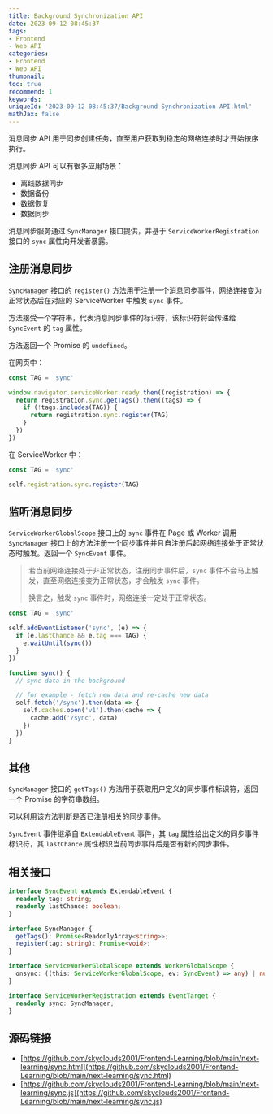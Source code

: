 ```yaml
---
title: Background Synchronization API
date: 2023-09-12 08:45:37
tags:
- Frontend
- Web API
categories:
- Frontend
- Web API
thumbnail: 
toc: true
recommend: 1
keywords: 
uniqueId: '2023-09-12 08:45:37/Background Synchronization API.html'
mathJax: false
---
```


消息同步 API 用于同步创建任务，直至用户获取到稳定的网络连接时才开始按序执行。

消息同步 API 可以有很多应用场景：

* 离线数据同步
* 数据备份
* 数据恢复
* 数据同步

消息同步服务通过 `SyncManager` 接口提供，并基于 `ServiceWorkerRegistration` 接口的 `sync` 属性向开发者暴露。

## 注册消息同步

`SyncManager` 接口的 `register()` 方法用于注册一个消息同步事件，网络连接变为正常状态后在对应的 ServiceWorker 中触发 `sync` 事件。

方法接受一个字符串，代表消息同步事件的标识符，该标识符将会传递给 `SyncEvent` 的 `tag` 属性。

方法返回一个 Promise 的 `undefined`。

在网页中：

```js
const TAG = 'sync'

window.navigator.serviceWorker.ready.then((registration) => {
  return registration.sync.getTags().then((tags) => {
    if (!tags.includes(TAG)) {
      return registration.sync.register(TAG)
    }
  })
})
```

在 ServiceWorker 中：

```js
const TAG = 'sync'

self.registration.sync.register(TAG)
```

## 监听消息同步

`ServiceWorkerGlobalScope` 接口上的 `sync` 事件在 Page 或 Worker 调用 `SyncManager` 接口上的方法注册一个同步事件并且自注册后起网络连接处于正常状态时触发。返回一个 `SyncEvent` 事件。

> 若当前网络连接处于非正常状态，注册同步事件后，`sync` 事件不会马上触发，直至网络连接变为正常状态，才会触发 `sync` 事件。
>
> 换言之，触发 `sync` 事件时，网络连接一定处于正常状态。

```js
const TAG = 'sync'

self.addEventListener('sync', (e) => {
  if (e.lastChance && e.tag === TAG) {
    e.waitUntil(sync())
  }
})

function sync() {
  // sync data in the background

  // for example - fetch new data and re-cache new data
  self.fetch('/sync').then(data => {
    self.caches.open('v1').then(cache => {
      cache.add('/sync', data)
    })
  })
}
```

## 其他

`SyncManager` 接口的 `getTags()` 方法用于获取用户定义的同步事件标识符，返回一个 Promise 的字符串数组。

可以利用该方法判断是否已注册相关的同步事件。

`SyncEvent` 事件继承自 `ExtendableEvent` 事件，其 `tag` 属性给出定义的同步事件标识符，其 `lastChance` 属性标识当前同步事件后是否有新的同步事件。

## 相关接口

```ts
interface SyncEvent extends ExtendableEvent {
  readonly tag: string;
  readonly lastChance: boolean;
}

interface SyncManager {
  getTags(): Promise<ReadonlyArray<string>>;
  register(tag: string): Promise<void>;
}

interface ServiceWorkerGlobalScope extends WorkerGlobalScope {
  onsync: ((this: ServiceWorkerGlobalScope, ev: SyncEvent) => any) | null;
}

interface ServiceWorkerRegistration extends EventTarget {
  readonly sync: SyncManager;
}
```

## 源码链接

* [https://github.com/skyclouds2001/Frontend-Learning/blob/main/next-learning/sync.html](https://github.com/skyclouds2001/Frontend-Learning/blob/main/next-learning/sync.html)
* [https://github.com/skyclouds2001/Frontend-Learning/blob/main/next-learning/sync.js](https://github.com/skyclouds2001/Frontend-Learning/blob/main/next-learning/sync.js)
